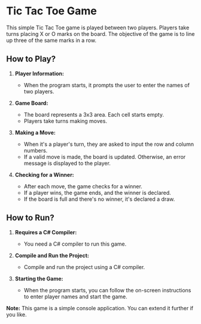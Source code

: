 # Tic Tac Toe Game

This simple Tic Tac Toe game is played between two players. Players take turns placing X or O marks on the board. The objective of the game is to line up three of the same marks in a row.

## How to Play?

1. **Player Information:**
    - When the program starts, it prompts the user to enter the names of two players.

2. **Game Board:**
    - The board represents a 3x3 area. Each cell starts empty.
    - Players take turns making moves.

3. **Making a Move:**
    - When it's a player's turn, they are asked to input the row and column numbers.
    - If a valid move is made, the board is updated. Otherwise, an error message is displayed to the player.

4. **Checking for a Winner:**
    - After each move, the game checks for a winner.
    - If a player wins, the game ends, and the winner is declared.
    - If the board is full and there's no winner, it's declared a draw.

## How to Run?

1. **Requires a C# Compiler:**
    - You need a C# compiler to run this game.

2. **Compile and Run the Project:**
    - Compile and run the project using a C# compiler.

3. **Starting the Game:**
    - When the program starts, you can follow the on-screen instructions to enter player names and start the game.

**Note:** This game is a simple console application. You can extend it further if you like.
